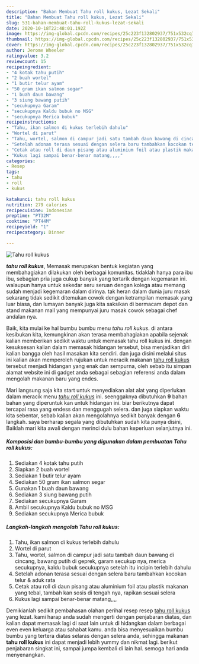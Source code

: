 ```yaml
---
description: "Bahan Membuat Tahu roll kukus, Lezat Sekali"
title: "Bahan Membuat Tahu roll kukus, Lezat Sekali"
slug: 531-bahan-membuat-tahu-roll-kukus-lezat-sekali
date: 2020-10-18T22:48:01.192Z
image: https://img-global.cpcdn.com/recipes/25c223f132802937/751x532cq70/tahu-roll-kukus-foto-resep-utama.jpg
thumbnail: https://img-global.cpcdn.com/recipes/25c223f132802937/751x532cq70/tahu-roll-kukus-foto-resep-utama.jpg
cover: https://img-global.cpcdn.com/recipes/25c223f132802937/751x532cq70/tahu-roll-kukus-foto-resep-utama.jpg
author: Jerome Wheeler
ratingvalue: 3.2
reviewcount: 15
recipeingredient:
- "4 kotak tahu putih"
- "2 buah wortel"
- "1 butir telur ayam"
- "50 gram ikan salmon segar"
- "1 buah daun bawang"
- "3 siung bawang putih"
- "secukupnya Garam"
- "secukupnya Kaldu bubuk no MSG"
- "secukupnya Merica bubuk"
recipeinstructions:
- "Tahu, ikan salmon di kukus terlebih dahulu"
- "Wortel di parut"
- "Tahu, wortel, salmon di campur jadi satu tambah daun bawang di cincang, bawang putih di geprek, garam secukup nya, merica secukupnya, kaldu bubuk secukupnya setelah itu incipin terlebih dahulu"
- "Setelah adonan terasa sesuai dengan selera baru tambahkan kocokan telur &amp; aduk rata"
- "Cetak atau roll di daun pisang atau aluminium foil atau plastik makanan yang tebal, tambah kan sosis di tengah nya, rapikan sesuai selera"
- "Kukus lagi sampai benar-benar matang,,,,"
categories:
- Resep
tags:
- tahu
- roll
- kukus

katakunci: tahu roll kukus 
nutrition: 279 calories
recipecuisine: Indonesian
preptime: "PT32M"
cooktime: "PT44M"
recipeyield: "1"
recipecategory: Dinner

---
```



![Tahu roll kukus](https://img-global.cpcdn.com/recipes/25c223f132802937/751x532cq70/tahu-roll-kukus-foto-resep-utama.jpg)

<b><i>tahu roll kukus</i></b>, Memasak merupakan bentuk kegiatan yang membahagiakan dilakukan oleh berbagai komunitas. tidaklah hanya para ibu ibu, sebagian pria juga cukup banyak yang tertarik dengan kegemaran ini. walaupun hanya untuk sekedar seru seruan dengan kolega atau memang sudah menjadi kegemaran dalam dirinya. tak heran dalam dunia juru masak sekarang tidak sedikit ditemukan cowok dengan ketrampilan memasak yang luar biasa, dan lumayan banyak juga kita saksikan di bermacam depot dan stand makanan mall yang mempunyai juru masak cowok sebagai chef andalan nya.

Baik, kita mulai ke hal bumbu bumbu menu <i>tahu roll kukus</i>. di antara kesibukan kita, kemungkinan akan terasa membahagiakan apabila sejenak kalian memberikan sedikit waktu untuk memasak tahu roll kukus ini. dengan kesuksesan kalian dalam memasak hidangan tersebut, bisa menjadikan diri kalian bangga oleh hasil masakan kita sendiri. dan juga disini melalui situs ini kalian akan memperoleh rujukan untuk meracik makanan <u>tahu roll kukus</u> tersebut menjadi hidangan yang enak dan sempurna, oleh sebab itu simpan alamat website ini di gadget anda sebagai sebagian referensi anda dalam mengolah makanan baru yang endes.




Mari langsung saja kita start untuk menyediakan alat alat yang diperlukan dalam meracik menu <u><i>tahu roll kukus</i></u> ini. seenggaknya dibutuhkan <b>9</b> bahan bahan yang diperuntuk kan untuk hidangan ini. biar berikutnya dapat tercapai rasa yang endess dan menggugah selera. dan juga siapkan waktu kita sebentar, sebab kalian akan mengolahnya sedikit banyak dengan <b>6</b> langkah. saya berharap segala yang dibutuhkan sudah kita punya disini, Baiklah mari kita awali dengan merinci dulu bahan keperluan selanjutnya ini.

<!--inarticleads1-->

##### Komposisi dan bumbu-bumbu yang digunakan dalam pembuatan Tahu roll kukus:

1. Sediakan 4 kotak tahu putih
1. Siapkan 2 buah wortel
1. Sediakan 1 butir telur ayam
1. Sediakan 50 gram ikan salmon segar
1. Gunakan 1 buah daun bawang
1. Sediakan 3 siung bawang putih
1. Sediakan secukupnya Garam
1. Ambil secukupnya Kaldu bubuk no MSG
1. Sediakan secukupnya Merica bubuk




<!--inarticleads2-->

##### Langkah-langkah mengolah Tahu roll kukus:

1. Tahu, ikan salmon di kukus terlebih dahulu
1. Wortel di parut
1. Tahu, wortel, salmon di campur jadi satu tambah daun bawang di cincang, bawang putih di geprek, garam secukup nya, merica secukupnya, kaldu bubuk secukupnya setelah itu incipin terlebih dahulu
1. Setelah adonan terasa sesuai dengan selera baru tambahkan kocokan telur &amp; aduk rata
1. Cetak atau roll di daun pisang atau aluminium foil atau plastik makanan yang tebal, tambah kan sosis di tengah nya, rapikan sesuai selera
1. Kukus lagi sampai benar-benar matang,,,,




Demikianlah sedikit pembahasan olahan perihal resep resep <u>tahu roll kukus</u> yang lezat. kami harap anda sudah mengerti dengan penjabaran diatas, dan kalian dapat memasak lagi di saat lain untuk di hidangkan dalam berbagai even even keluarga atau sahabat kamu. anda bisa menyesuaikan bumbu bumbu yang tertera diatas selaras dengan selera anda, sehingga makanan <b>tahu roll kukus</b> ini dapat menjadi lebih yummy dan nikmat lagi. berikut penjabaran singkat ini, sampai jumpa kembali di lain hal. semoga hari anda menyenangkan.

